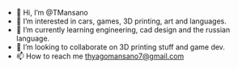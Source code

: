 - 👋 Hi, I’m @TMansano
- 👀 I’m interested in cars, games, 3D printing, art and languages.
- 🌱 I’m currently learning engineering, cad design and the russian language.
- 💞️ I’m looking to collaborate on 3D printing stuff and game dev.
- 📫 How to reach me thyagomansano7@gmail.com

<!---
TMansano/TMansano is a ✨ special ✨ repository because its `README.md` (this file) appears on your GitHub profile.
You can click the Preview link to take a look at your changes.
--->
